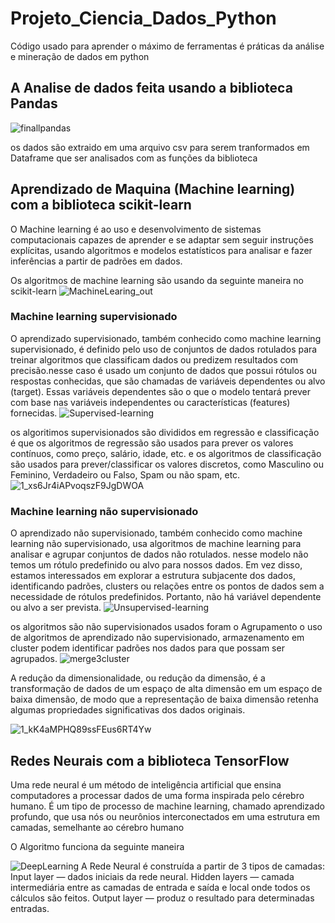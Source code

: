 # Projeto_Ciencia_Dados_Python
 Código usado para aprender o máximo de ferramentas é práticas da análise e mineração de dados em python 

## A Analise de dados feita usando a biblioteca Pandas

![finallpandas](https://github.com/willianpireslima/Projeto_Ciencia_Dados_Python/assets/158337302/d9337fb6-508a-4807-bdb6-e5adca753ffb)

os dados são extraido em uma arquivo csv para serem tranformados em Dataframe que ser analisados com as funções da biblioteca

## Aprendizado de Maquina (Machine learning) com a biblioteca scikit-learn

O Machine learning é ao uso e desenvolvimento de sistemas computacionais capazes de aprender e se adaptar sem seguir instruções explícitas, usando algoritmos e modelos estatísticos para analisar e fazer inferências a partir de padrões em dados.

Os algoritmos de machine learning são usando da seguinte maneira no scikit-learn
![MachineLearing_out](https://github.com/willianpireslima/Projeto_Ciencia_Dados_Python/assets/158337302/8153ff45-2be0-4777-a751-e97e87340974)

### Machine learning supervisionado

O aprendizado supervisionado, também conhecido como machine learning supervisionado, é definido pelo uso de conjuntos de dados rotulados para treinar algoritmos que classificam dados ou predizem resultados com precisão.nesse caso é usado um conjunto de dados que possui rótulos ou respostas conhecidas, que são chamadas de variáveis dependentes ou alvo (target). Essas variáveis dependentes são o que o modelo tentará prever com base nas variáveis independentes ou características (features) fornecidas.
![Supervised-learning](https://github.com/willianpireslima/Projeto_Ciencia_Dados_Python/assets/158337302/c27ad8ab-5f59-4ce3-9bfe-c59ac02f653d)

os algoritimos supervisionados são divididos em regressão e classificação é que os algoritmos de regressão são usados para prever os valores contínuos, como preço, salário, idade, etc. e os algoritmos de classificação são usados para prever/classificar os valores discretos, como Masculino ou Feminino, Verdadeiro ou Falso, Spam ou não spam, etc.
![1_xs6Jr4iAPvoqszF9JgDWOA](https://github.com/willianpireslima/Projeto_Ciencia_Dados_Python/assets/158337302/565023fd-6eba-4297-be56-8365d5fdabd6)

### Machine learning não supervisionado

O aprendizado não supervisionado, também conhecido como machine learning não supervisionado, usa algoritmos de machine learning para analisar e agrupar conjuntos de dados não rotulados. nesse modelo não temos um rótulo predefinido ou alvo para nossos dados. Em vez disso, estamos interessados em explorar a estrutura subjacente dos dados, identificando padrões, clusters ou relações entre os pontos de dados sem a necessidade de rótulos predefinidos. Portanto, não há variável dependente ou alvo a ser prevista.
![Unsupervised-learning](https://github.com/willianpireslima/Projeto_Ciencia_Dados_Python/assets/158337302/ed8efab5-4530-4630-9793-6332839f1b38)

os algoritmos são não supervisionados usados foram o Agrupamento o uso de algoritmos de aprendizado não supervisionado, armazenamento em cluster podem identificar padrões nos dados para que possam ser agrupados.
![merge3cluster](https://github.com/willianpireslima/Projeto_Ciencia_Dados_Python/assets/158337302/a18927c2-0dd8-4daa-8be8-3514d601330d)

A redução da dimensionalidade, ou redução da dimensão, é a transformação de dados de um espaço de alta dimensão em um espaço de baixa dimensão, de modo que a representação de baixa dimensão retenha algumas propriedades significativas dos dados originais.

![1_kK4aMPHQ89ssFEus6RT4Yw](https://github.com/willianpireslima/Projeto_Ciencia_Dados_Python/assets/158337302/e553f5bd-b7bc-475d-b678-3451ee1aeab0)

## Redes Neurais com a biblioteca TensorFlow

Uma rede neural é um método de inteligência artificial que ensina computadores a processar dados de uma forma inspirada pelo cérebro humano. É um tipo de processo de machine learning, chamado aprendizado profundo, que usa nós ou neurônios interconectados em uma estrutura em camadas, semelhante ao cérebro humano

O Algoritmo funciona da seguinte maneira

![DeepLearning](https://github.com/willianpireslima/Projeto_Ciencia_Dados_Python/assets/158337302/4f58347c-4670-4059-9c47-96d2e3bf2ebe)
A Rede Neural é construída a partir de 3 tipos de camadas: Input layer — dados iniciais da rede neural. Hidden layers — camada intermediária entre as camadas de entrada e saída e local onde todos os cálculos são feitos. Output layer — produz o resultado para determinadas entradas.


